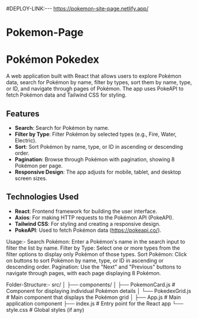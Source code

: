 #DEPLOY-LINK:---  https://pokemon-site-page.netlify.app/
# Pokemon-Page
# Pokémon Pokedex

A web application built with React that allows users to explore Pokémon data, search for Pokémon by name, filter by types, sort them by name, type, or ID, and navigate through pages of Pokémon. The app uses PokeAPI to fetch Pokémon data and Tailwind CSS for styling.

## Features

- **Search**: Search for Pokémon by name.
- **Filter by Type**: Filter Pokémon by selected types (e.g., Fire, Water, Electric).
- **Sort**: Sort Pokémon by name, type, or ID in ascending or descending order.
- **Pagination**: Browse through Pokémon with pagination, showing 8 Pokémon per page.
- **Responsive Design**: The app adjusts for mobile, tablet, and desktop screen sizes.

## Technologies Used

- **React**: Frontend framework for building the user interface.
- **Axios**: For making HTTP requests to the Pokémon API (PokeAPI).
- **Tailwind CSS**: For styling and creating a responsive design.
- **PokeAPI**: Used to fetch Pokémon data (https://pokeapi.co/).

Usage:-
Search Pokémon: Enter a Pokémon's name in the search input to filter the list by name.
Filter by Type: Select one or more types from the filter options to display only Pokémon of those types.
Sort Pokémon: Click on buttons to sort Pokémon by name, type, or ID in ascending or descending order.
Pagination: Use the "Next" and "Previous" buttons to navigate through pages, with each page displaying 8 Pokémon.

Folder-Structure:-
src/
│
├── components/
│   ├── PokemonCard.js       # Component for displaying individual Pokémon details
│   └── PokedexGrid.js       # Main component that displays the Pokémon grid
│
├── App.js                   # Main application component
├── index.js                 # Entry point for the React app
└── style.css                # Global styles (if any)



